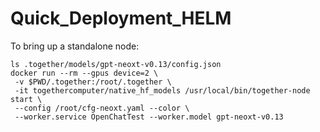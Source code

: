 # Quick_Deployment_HELM

To bring up a standalone node:

```console
ls .together/models/gpt-neoxt-v0.13/config.json
docker run --rm --gpus device=2 \
 -v $PWD/.together:/root/.together \
 -it togethercomputer/native_hf_models /usr/local/bin/together-node start \
 --config /root/cfg-neoxt.yaml --color \
 --worker.service OpenChatTest --worker.model gpt-neoxt-v0.13
```
